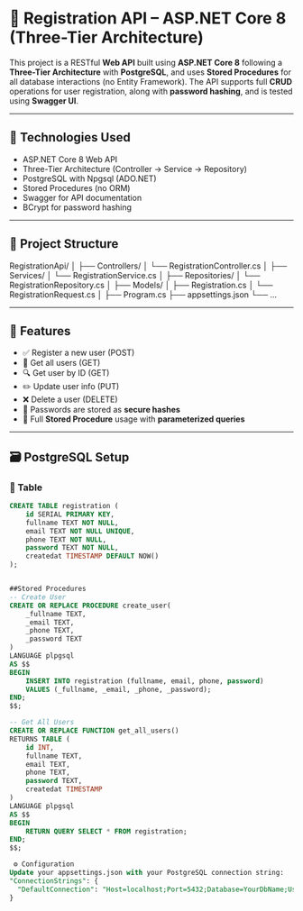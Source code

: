 # 📌 Registration API – ASP.NET Core 8 (Three-Tier Architecture)

This project is a RESTful **Web API** built using **ASP.NET Core 8** following a **Three-Tier Architecture** with **PostgreSQL**, and uses **Stored Procedures** for all database interactions (no Entity Framework). The API supports full **CRUD** operations for user registration, along with **password hashing**, and is tested using **Swagger UI**.

---

## 🚀 Technologies Used

- ASP.NET Core 8 Web API
- Three-Tier Architecture (Controller → Service → Repository)
- PostgreSQL with Npgsql (ADO.NET)
- Stored Procedures (no ORM)
- Swagger for API documentation
- BCrypt for password hashing

---

## 📂 Project Structure
RegistrationApi/ │ ├── Controllers/ │ └── RegistrationController.cs │ ├── Services/ │ └── RegistrationService.cs │ ├── Repositories/ │ └── RegistrationRepository.cs │ ├── Models/ │ ├── Registration.cs │ └── RegistrationRequest.cs │ ├── Program.cs ├── appsettings.json └── ...

---

## 🧩 Features

- ✅ Register a new user (POST)
- 📄 Get all users (GET)
- 🔍 Get user by ID (GET)
- ✏️ Update user info (PUT)
- ❌ Delete a user (DELETE)
- 🔐 Passwords are stored as **secure hashes**
- 🔄 Full **Stored Procedure** usage with **parameterized queries**

---

## 🗃️ PostgreSQL Setup

### 🔧 Table

```sql
CREATE TABLE registration (
    id SERIAL PRIMARY KEY,
    fullname TEXT NOT NULL,
    email TEXT NOT NULL UNIQUE,
    phone TEXT NOT NULL,
    password TEXT NOT NULL,
    createdat TIMESTAMP DEFAULT NOW()
);


##Stored Procedures
-- Create User
CREATE OR REPLACE PROCEDURE create_user(
    _fullname TEXT,
    _email TEXT,
    _phone TEXT,
    _password TEXT
)
LANGUAGE plpgsql
AS $$
BEGIN
    INSERT INTO registration (fullname, email, phone, password)
    VALUES (_fullname, _email, _phone, _password);
END;
$$;

-- Get All Users
CREATE OR REPLACE FUNCTION get_all_users()
RETURNS TABLE (
    id INT,
    fullname TEXT,
    email TEXT,
    phone TEXT,
    password TEXT,
    createdat TIMESTAMP
)
LANGUAGE plpgsql
AS $$
BEGIN
    RETURN QUERY SELECT * FROM registration;
END;
$$;

 ⚙ Configuration
Update your appsettings.json with your PostgreSQL connection string:
"ConnectionStrings": {
  "DefaultConnection": "Host=localhost;Port=5432;Database=YourDbName;Username=your_user;Password=your_password"
}


